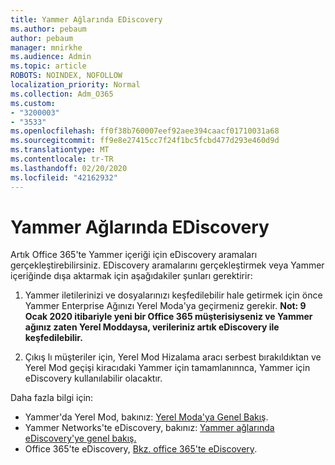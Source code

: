 ```yaml
---
title: Yammer Ağlarında EDiscovery
ms.author: pebaum
author: pebaum
manager: mnirkhe
ms.audience: Admin
ms.topic: article
ROBOTS: NOINDEX, NOFOLLOW
localization_priority: Normal
ms.collection: Adm_O365
ms.custom:
- "3200003"
- "3533"
ms.openlocfilehash: ff0f38b760007eef92aee394caacf01710031a68
ms.sourcegitcommit: ff9e8e27415cc7f24f1bc5fcbd477d293e460d9d
ms.translationtype: MT
ms.contentlocale: tr-TR
ms.lasthandoff: 02/20/2020
ms.locfileid: "42162932"
---
```

# <a name="ediscovery-in-yammer-networks"></a>Yammer Ağlarında EDiscovery

Artık Office 365'te Yammer içeriği için eDiscovery aramaları gerçekleştirebilirsiniz.  EDiscovery aramalarını gerçekleştirmek veya Yammer içeriğinde dışa aktarmak için aşağıdakiler şunları gerektirir:

1. Yammer iletilerinizi ve dosyalarınızı keşfedilebilir hale getirmek için önce Yammer Enterprise Ağınızı Yerel Moda'ya geçirmeniz gerekir. **Not: 9 Ocak 2020 itibariyle yeni bir Office 365 müşterisiyseniz ve Yammer ağınız zaten Yerel Moddaysa, verileriniz artık eDiscovery ile keşfedilebilir.**

2. Çıkış lı müşteriler için, Yerel Mod Hizalama aracı serbest bırakıldıktan ve Yerel Mod geçişi kiracıdaki Yammer için tamamlanınnca, Yammer için eDiscovery kullanılabilir olacaktır.

Daha fazla bilgi için:

- Yammer'da Yerel Mod, bakınız: [Yerel Moda'ya Genel Bakış](https://docs.microsoft.com/yammer/configure-your-yammer-network/overview-native-mode).
- Yammer Networks'te eDiscovery, bakınız: [Yammer ağlarında eDiscovery'ye genel bakış.](https://docs.microsoft.com/en-us/yammer/manage-security-and-compliance/overview-of-ediscovery)
- Office 365'te eDiscovery, [Bkz. office 365'te eDiscovery](https://docs.microsoft.com/en-us/microsoft-365/compliance/ediscovery).
